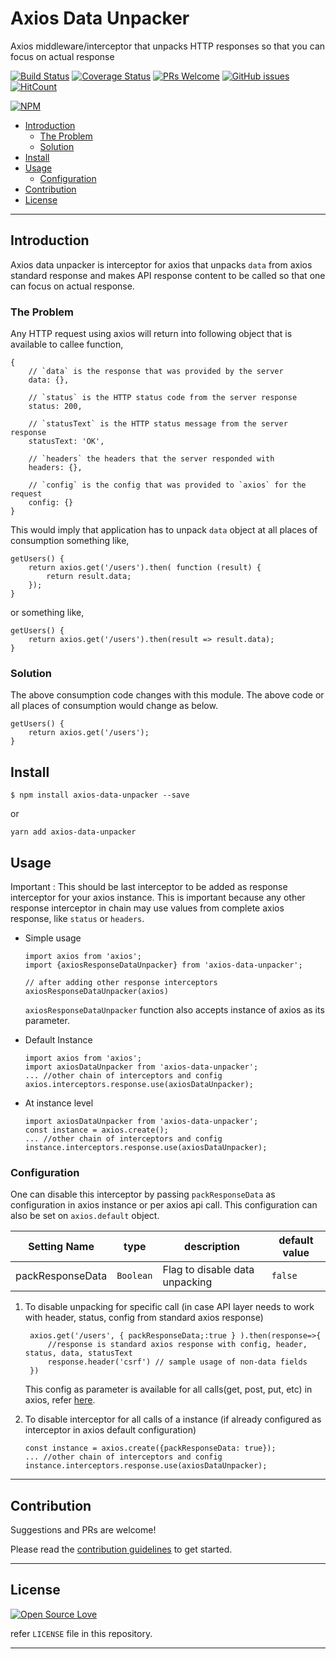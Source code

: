 # Axios Data Unpacker

Axios middleware/interceptor that unpacks HTTP responses so that you can focus on actual response

[![Build Status](https://travis-ci.org/anubhavsrivastava/axios-data-unpacker.svg?branch=master)](https://travis-ci.org/anubhavsrivastava/axios-data-unpacker)
[![Coverage Status](https://coveralls.io/repos/github/anubhavsrivastava/axios-data-unpacker/badge.svg?branch=master)](https://coveralls.io/github/anubhavsrivastava/axios-data-unpacker?branch=master)
[![PRs Welcome](https://img.shields.io/badge/PRs-welcome-brightgreen.svg?style=flat-square)](http://makeapullrequest.com)
[![GitHub issues](https://img.shields.io/github/issues/anubhavsrivastava/axios-data-unpacker.svg?style=flat-square)](https://github.com/anubhavsrivastava/axios-data-unpacker/issues)
[![HitCount](http://hits.dwyl.io/anubhavsrivastava/axios-data-unpacker.svg)](http://hits.dwyl.io/anubhavsrivastava/axios-data-unpacker)

[![NPM](https://nodei.co/npm/axios-data-unpacker.png?downloads=true&stars=true)](https://nodei.co/npm/axios-data-unpacker/)

<!-- toc -->

-   [Introduction](#introduction)
    -   [The Problem](#the-problem)
    -   [Solution](#solution)
-   [Install](#install)
-   [Usage](#usage)
    -   [Configuration](#configuration)
-   [Contribution](#contribution)
-   [License](#license)

<!-- tocstop -->

---

## Introduction

Axios data unpacker is interceptor for axios that unpacks `data` from axios standard response and makes API response content to be called so that one can focus on actual response.

### The Problem

Any HTTP request using axios will return into following object that is available to callee function,

    {
        // `data` is the response that was provided by the server
        data: {},

        // `status` is the HTTP status code from the server response
        status: 200,

        // `statusText` is the HTTP status message from the server response
        statusText: 'OK',

        // `headers` the headers that the server responded with
        headers: {},

        // `config` is the config that was provided to `axios` for the request
        config: {}
    }

This would imply that application has to unpack `data` object at all places of consumption something like,

    getUsers() {
        return axios.get('/users').then( function (result) {
            return result.data;
        });
    }

or something like,

    getUsers() {
        return axios.get('/users').then(result => result.data);
    }

### Solution

The above consumption code changes with this module. The above code or all places of consumption would change as below.

    getUsers() {
        return axios.get('/users');
    }

## Install

```
$ npm install axios-data-unpacker --save
```

or

```
yarn add axios-data-unpacker
```

## Usage

Important : This should be last interceptor to be added as response interceptor for your axios instance. This is important because any other response interceptor in chain may use values from complete axios response, like `status` or `headers`.

-   Simple usage

        import axios from 'axios';
        import {axiosResponseDataUnpacker} from 'axios-data-unpacker';

        // after adding other response interceptors
        axiosResponseDataUnpacker(axios)

    `axiosResponseDataUnpacker` function also accepts instance of axios as its parameter.

-   Default Instance

        import axios from 'axios';
        import axiosDataUnpacker from 'axios-data-unpacker';
        ... //other chain of interceptors and config
        axios.interceptors.response.use(axiosDataUnpacker);

-   At instance level

        import axiosDataUnpacker from 'axios-data-unpacker';
        const instance = axios.create();
        ... //other chain of interceptors and config
        instance.interceptors.response.use(axiosDataUnpacker);

### Configuration

One can disable this interceptor by passing `packResponseData` as configuration in axios instance or per axios api call. This configuration can also be set on `axios.default` object.

| Setting Name     | type      | description                    | default value |
| ---------------- | --------- | ------------------------------ | ------------- |
| packResponseData | `Boolean` | Flag to disable data unpacking | `false`       |

1. To disable unpacking for specific call (in case API layer needs to work with header, status, config from standard axios response)


        axios.get('/users', { packResponseData;:true } ).then(response=>{
            //response is standard axios response with config, header, status, data, statusText
            response.header('csrf') // sample usage of non-data fields
        })

    This config as parameter is available for all calls(get, post, put, etc) in axios, refer [here](https://www.npmjs.com/package/axios#request-method-aliases).

2.  To disable interceptor for all calls of a instance (if already configured as interceptor in axios default configuration)

        const instance = axios.create({packResponseData: true});
        ... //other chain of interceptors and config
        instance.interceptors.response.use(axiosDataUnpacker);

---

<!-- References
https://laracasts.com/discuss/channels/servers/get-data-out-from-axios-javascript -->

## Contribution

Suggestions and PRs are welcome!

Please read the [contribution guidelines](CONTRIBUTING.md) to get started.

<!-- Change contributing.md -->

---

## License

[![Open Source Love](https://badges.frapsoft.com/os/mit/mit.svg?v=102)](LICENSE)

refer `LICENSE` file in this repository.

---
